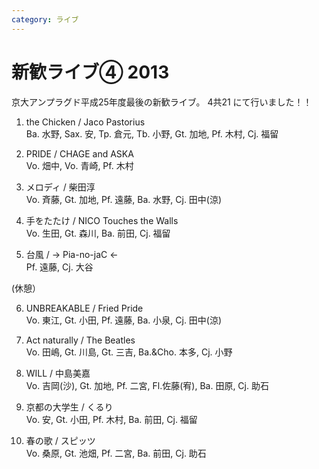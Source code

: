 ```yaml
---
category: ライブ
---
```

# 新歓ライブ④ 2013

京大アンプラグド平成25年度最後の新歓ライブ。
4共21 にて行いました！！<br>

1. the Chicken / Jaco Pastorius<br>
Ba. 水野, Sax. 安, Tp. 倉元, Tb. 小野, Gt. 加地, Pf. 木村, Cj. 福留

2. PRIDE / CHAGE and ASKA<br>
Vo. 畑中, Vo. 青崎, Pf. 木村

3. メロディ / 柴田淳<br>
Vo. 斉藤, Gt. 加地, Pf. 遠藤, Ba. 水野, Cj. 田中(涼)

4. 手をたたけ / NICO Touches the Walls<br>
Vo. 生田, Gt. 森川, Ba. 前田, Cj. 福留

5. 台風 / → Pia-no-jaC ←<br>
Pf. 遠藤, Cj. 大谷

(休憩）

6. UNBREAKABLE / Fried Pride<br>
Vo. 東江, Gt. 小田, Pf. 遠藤, Ba. 小泉, Cj. 田中(涼)

7. Act naturally / The Beatles<br>
Vo. 田嶋, Gt. 川島, Gt. 三吉, Ba.&Cho. 本多, Cj. 小野

8. WILL / 中島美嘉<br>
Vo. 吉岡(沙), Gt. 加地, Pf. 二宮, Fl.佐藤(宥), Ba. 田原, Cj. 助石

9. 京都の大学生 / くるり<br>
Vo. 安, Gt. 小田, Pf. 木村, Ba. 前田, Cj. 福留

10. 春の歌 / スピッツ<br>
Vo. 桑原, Gt. 池畑, Pf. 二宮, Ba. 前田, Cj. 助石
